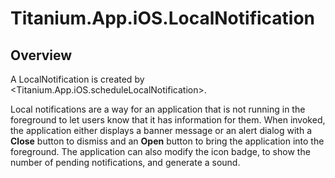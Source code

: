 # Titanium.App.iOS.LocalNotification

<TypeHeader/>

## Overview

A LocalNotification is created by <Titanium.App.iOS.scheduleLocalNotification>.

Local notifications are a way for an application that is not running in the foreground to let
users know that it has information for them. When invoked, the application either displays a
banner message or an alert dialog with a **Close** button to dismiss and an **Open** button to bring the application
into the foreground. The application can also modify the icon badge, to show the
number of pending notifications, and generate a sound.

<ApiDocs/>
